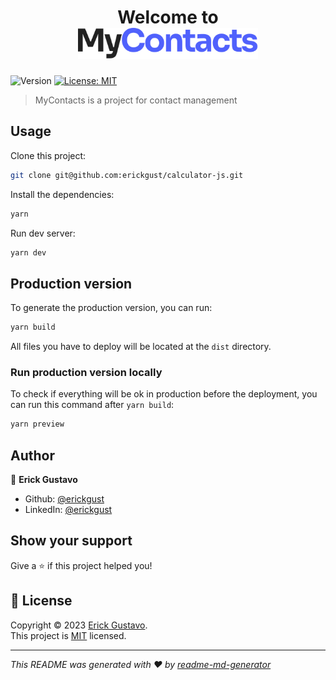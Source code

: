 <h1 align="center">
  Welcome to <br />

  <img height="50" alt="MyContacts" src="https://github.com/erickgust/my-contacts-front/blob/main/.github/logo.svg" />
</h1>
<p>
  <img alt="Version" src="https://img.shields.io/badge/version-0.0.0-blue.svg?cacheSeconds=2592000" />
  <a href="https://github.com/erickgust/my-contacts-front/blob/main/LICENSE" target="_blank">
    <img alt="License: MIT" src="https://img.shields.io/badge/License-MIT-yellow.svg" />
  </a>
</p>

> MyContacts is a project for contact management

## Usage

Clone this project:

```sh
git clone git@github.com:erickgust/calculator-js.git
```

Install the dependencies:

```sh
yarn
```

Run dev server:

```sh
yarn dev
```

## Production version

To generate the production version, you can run:

```sh
yarn build
```

All files you have to deploy will be located at the `dist` directory.

### Run production version locally

To check if everything will be ok in production before the deployment, you can run this command after `yarn build`:

```sh
yarn preview
```

## Author

👤 **Erick Gustavo**

* Github: [@erickgust](https://github.com/erickgust)
* LinkedIn: [@erickgust](https://linkedin.com/in/erickgust)

## Show your support

Give a ⭐️ if this project helped you!

## 📝 License

Copyright © 2023 [Erick Gustavo](https://github.com/erickgust).<br />
This project is [MIT](https://github.com/erickgust/my-contacts-front/blob/main/LICENSE) licensed.

***
_This README was generated with ❤️ by [readme-md-generator](https://github.com/kefranabg/readme-md-generator)_
